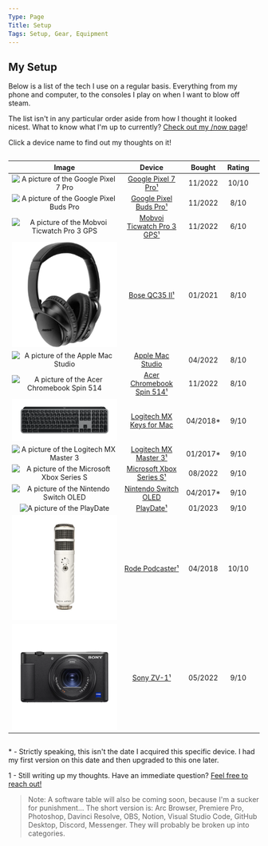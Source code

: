 ```yaml
---
Type: Page
Title: Setup
Tags: Setup, Gear, Equipment
---
```


## My Setup

Below is a list of the tech I use on a regular basis. Everything from my phone and computer, to the consoles I play on when I want to blow off steam.

The list isn't in any particular order aside from how I thought it looked nicest. What to know what I'm up to currently? [Check out my /now page](https://snpy.tech/now)!

Click a device name to find out my thoughts on it!
<div style="overflow-x:auto;">

|                                                                                                                                                                 Image                                                                                                                                                                |                             Device                             |  Bought  | Rating |   |
|:------------------------------------------------------------------------------------------------------------------------------------------------------------------------------------------------------------------------------------------------------------------------------------------------------------------------------------:|:--------------------------------------------------------------:|:--------:|:------:|:-:|
|                                                                                    <div class="img-container-square"> <img alt="A picture of the Google Pixel 7 Pro" src="https://m.media-amazon.com/images/I/61FM60RTAgL._AC_SX679_.jpg"> </div>                                                                                    |        [Google Pixel 7 Pro¹](/setup/google-pixel-7-pro)        |  11/2022 |  10/10 |   |
|                                              <div class="img-container-square"> <img alt="A picture of the Google Pixel Buds Pro" src="https://lh3.googleusercontent.com/kE8Ov3yIBARB0rUVhZ5UEwMEo91LOD2brIy7j8MbqmSx5A-rHPNqYb-Nboi9rmxE-IG1sxMUf3uoPTkW5i3NxblC4uMJ1FlIBdc=s0"> </div>                                             |     [Google Pixel Buds Pro¹](/setup/google-pixel-buds-pro)     |  11/2022 |  8/10  |   |
|                                                                            <div class="img-container-square"> <img alt="A picture of the Mobvoi Ticwatch Pro 3 GPS" src="https://d1yt8qkhp8oydd.cloudfront.net/images/img_4784628784481288299.png"> </div>                                                                           | [Mobvoi Ticwatch Pro 3 GPS¹](/setup/mobvoi-ticwatch-pro-3-gps) |  11/2022 |  6/10  |   |
|                                                                         <div class="img-container-square"> <img alt="A picture of the Bose QC35 II" src="https://raw.githubusercontent.com/george-probably/chachanidze.com/main/Images/setup/boseqc35ii.webp"> </div>                                                                        |              [Bose QC35 II¹](/setup/bose-qc35-ii)              |  01/2021 |  8/10  |   |
|                                                      <div class="img-container-square"> <img src="https://store.storeimages.cdn-apple.com/4668/as-images.apple.com/is/mac-studio-select-202203?wid=500&hei=500&fmt=jpeg&qlt=95" alt="A picture of the Apple Mac Studio"> </div>                                                      |           [Apple Mac Studio](/setup/apple-mac-studio)          |  04/2022 |  8/10  |   |
|                                                             <div class="img-container-square"> <img alt="A picture of the Acer Chromebook Spin 514" src="https://images.acer.com/is/image/acer/Chromebook-514-CB514-2H-2HT-Bl1-Silver-01c?$Series-Component-XL$"> </div>                                                             |  [Acer Chromebook Spin 514¹](/setup/acer-chromebook-spin-514)  |  11/2022 |  8/10  |   |
|                                                           <div class="img-container-square"> <img alt="A picture of the Logitech MX Keys" src="https://raw.githubusercontent.com/george-probably/chachanidze.com/main/Images/setup/MX%20Keys/MX%20Keys%20Wide.png"> </div>                                                           |    [Logitech MX Keys for Mac](/setup/logitech-mx-keys-for-mac)   | 04/2018* |  9/10  |   |
| <div class="img-container-square"> <img alt="A picture of the Logitech MX Master 3" src="https://resource.logitech.com/w_1600,c_limit,q_auto,f_auto,dpr_1.0/d_transparent.gif/content/dam/logitech/en/products/mice/mx-master-3s-mac-bluetooth-mouse/gallery/space-grey/mx-master-3s-for-mac-mouse-side-view-space-grey.png"> </div> |      [Logitech MX Master 3¹](/setup/logitech-mx-master-3)      | 01/2017* |  9/10  |   |
|                                                                  <div class="img-container-square"> <img alt="A picture of the Microsoft Xbox Series S" src="https://img-prod-cms-rt-microsoft-com.akamaized.net/cms/api/am/imageFileData/RE4FkjX?ver=c092"> </div>                                                                  |   [Microsoft Xbox Series S¹](/setup/microsoft-xbox-series-s)   |  08/2022 |  9/10  |   |
|                                                                              <div class="img-container-square"> <img alt="A picture of the Nintendo Switch OLED" src="https://media.currys.biz/i/currysprod/M10227387_white?$l-large$&fmt=auto"> </div>                                                                              |       [Nintendo Switch OLED](/setup/nintendo-switch-oled)      | 04/2017* |  9/10  |   |
|                                                                     <div class="img-container-square"> <img alt="A picture of the PlayDate" src="https://cdn.geekwire.com/wp-content/uploads/2021/06/Playdate-hero-shot.78c70891ea4f-e1623180415168.jpg"> </div>                                                                     |                  [PlayDate¹](/setup/playdate)                  |  01/2023 |  9/10  |   |
|                                                         <div class="img-container-square"> <img src="https://raw.githubusercontent.com/george-probably/chachanidze.com/main/Images/setup/Rode%20Podcaster/Rode%20Podcaster.png" alt="A picture of the Rode Podcaster"> </div>                                                        |            [Rode Podcaster¹](/setup/rode-podcaster)            |  04/2018 |  10/10 |   |
|                                                                <div class="img-container-square"> <img alt="A picture of the Sony ZV-1" src="https://raw.githubusercontent.com/george-probably/chachanidze.com/main/Images/setup/Sony%20ZV-1/Sony%20ZV-1.png"> </div>                                                                |                 [Sony ZV-1¹](/setup/sony-zv-1)                 |  05/2022 |  9/10  |   

</div>

\* \- Strictly speaking, this isn't the date I acquired this specific device. I had my first version on this date and then upgraded to this one later.
  
1 - Still writing up my thoughts. Have an immediate question? [Feel free to reach out!](https://george.chachanidze.com) 

>Note: A software table will also be coming soon, because I'm a sucker for punishment... The short version is: Arc Browser, Premiere Pro, Photoshop, Davinci Resolve, OBS, Notion, Visual Studio Code, GitHub Desktop, Discord, Messenger. They will probably be broken up into categories.